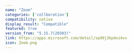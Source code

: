 ```yaml
---
name: "Zoom"
categories: ['collboration']
compatibility: native
display_result: "Compatible"
featured: true
version_from: "5.15.7(20303)"
link: https://apps.microsoft.com/detail/xp99j3kp4xz4vv
icon: Zoom.png
---
```


